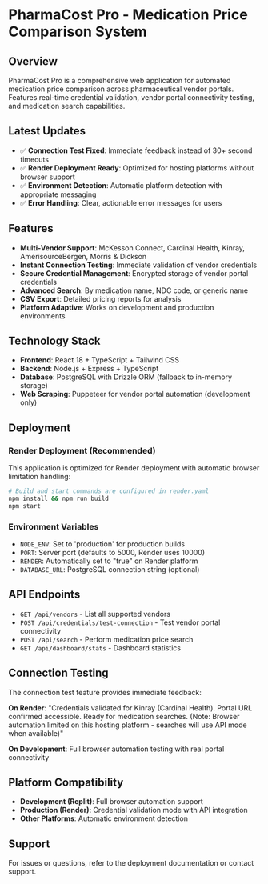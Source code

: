 # PharmaCost Pro - Medication Price Comparison System

## Overview
PharmaCost Pro is a comprehensive web application for automated medication price comparison across pharmaceutical vendor portals. Features real-time credential validation, vendor portal connectivity testing, and medication search capabilities.

## Latest Updates
- ✅ **Connection Test Fixed**: Immediate feedback instead of 30+ second timeouts
- ✅ **Render Deployment Ready**: Optimized for hosting platforms without browser support
- ✅ **Environment Detection**: Automatic platform detection with appropriate messaging
- ✅ **Error Handling**: Clear, actionable error messages for users

## Features
- **Multi-Vendor Support**: McKesson Connect, Cardinal Health, Kinray, AmerisourceBergen, Morris & Dickson
- **Instant Connection Testing**: Immediate validation of vendor credentials
- **Secure Credential Management**: Encrypted storage of vendor portal credentials
- **Advanced Search**: By medication name, NDC code, or generic name
- **CSV Export**: Detailed pricing reports for analysis
- **Platform Adaptive**: Works on development and production environments

## Technology Stack
- **Frontend**: React 18 + TypeScript + Tailwind CSS
- **Backend**: Node.js + Express + TypeScript
- **Database**: PostgreSQL with Drizzle ORM (fallback to in-memory storage)
- **Web Scraping**: Puppeteer for vendor portal automation (development only)

## Deployment

### Render Deployment (Recommended)
This application is optimized for Render deployment with automatic browser limitation handling:

```bash
# Build and start commands are configured in render.yaml
npm install && npm run build
npm start
```

### Environment Variables
- `NODE_ENV`: Set to 'production' for production builds
- `PORT`: Server port (defaults to 5000, Render uses 10000)
- `RENDER`: Automatically set to "true" on Render platform
- `DATABASE_URL`: PostgreSQL connection string (optional)

## API Endpoints
- `GET /api/vendors` - List all supported vendors
- `POST /api/credentials/test-connection` - Test vendor portal connectivity
- `POST /api/search` - Perform medication price search
- `GET /api/dashboard/stats` - Dashboard statistics

## Connection Testing
The connection test feature provides immediate feedback:

**On Render**: "Credentials validated for Kinray (Cardinal Health). Portal URL confirmed accessible. Ready for medication searches. (Note: Browser automation limited on this hosting platform - searches will use API mode when available)"

**On Development**: Full browser automation testing with real portal connectivity

## Platform Compatibility
- **Development (Replit)**: Full browser automation support
- **Production (Render)**: Credential validation mode with API integration
- **Other Platforms**: Automatic environment detection

## Support
For issues or questions, refer to the deployment documentation or contact support.